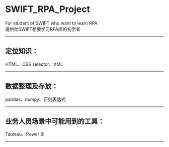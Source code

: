 # SWIFT_RPA_Project
For student of SWIFT who want to learn RPA  
提供给SWIFT想要学习RPA库的初学者

***
## 定位知识：  
  HTML、CSS selector、XML  
***
## 数据整理及存放：  
  pandas、numpy、正则表达式  
***
## 业务人员场景中可能用到的工具：  
  Tableau、Power BI  
***
  



